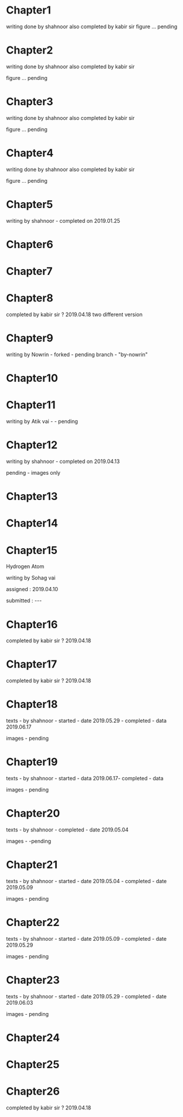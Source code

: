 # Chapter1
writing done by shahnoor
also completed by kabir sir
figure ... pending

# Chapter2
writing done by shahnoor
also completed by kabir sir

figure ... pending

# Chapter3
writing done by shahnoor
also completed by kabir sir

figure ... pending

# Chapter4
writing done by shahnoor
also completed by kabir sir

figure ... pending

# Chapter5
writing by shahnoor - completed on 2019.01.25

# Chapter6


# Chapter7


# Chapter8
completed by kabir sir ? 2019.04.18
two different version

# Chapter9
writing by Nowrin - forked - pending
branch - "by-nowrin"


# Chapter10


# Chapter11
writing by Atik vai - - pending



# Chapter12
writing by shahnoor - completed on 2019.04.13

pending - images only

# Chapter13


# Chapter14


# Chapter15
Hydrogen Atom

writing by Sohag vai

assigned : 2019.04.10

submitted : ---

# Chapter16
completed by kabir sir ? 2019.04.18

# Chapter17
completed by kabir sir ? 2019.04.18

# Chapter18
texts - by shahnoor - started - date 2019.05.29 - completed - data 2019.06.17

images - pending

# Chapter19
texts - by shahnoor - started - data 2019.06.17- completed - data

images - pending


# Chapter20
texts  - by shahnoor - completed - date 2019.05.04

images - -pending

# Chapter21
texts  - by shahnoor - started - date 2019.05.04 - completed - date 2019.05.09

images - pending

# Chapter22
texts - by shahnoor - started - date 2019.05.09 - completed - date 2019.05.29

images - pending

# Chapter23
texts - by shahnoor - started - date 2019.05.29 - completed - date 2019.06.03

images - pending


# Chapter24


# Chapter25


# Chapter26
completed by kabir sir ? 2019.04.18

